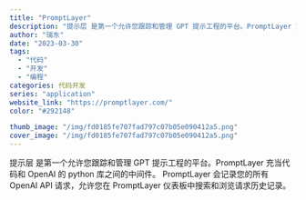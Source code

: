 ```yaml
---
title: "PromptLayer"
description: "提示层 是第一个允许您跟踪和管理 GPT 提示工程的平台。PromptLayer 充当代码和 OpenAI 的 pyth"
author: "瑞东"
date: "2023-03-30"
tags:
  - "代码"
  - "开发"
  - "编程"
categories: 代码开发
series: "application"
website_link: "https://promptlayer.com/"
color: "#292148"

thumb_image: "/img/fd0185fe707fad797c07b05e090412a5.png"
cover_image: "/img/fd0185fe707fad797c07b05e090412a5.png"
---
```


提示层 是第一个允许您跟踪和管理 GPT 提示工程的平台。PromptLayer 充当代码和 OpenAI 的 python 库之间的中间件。 PromptLayer 会记录您的所有 OpenAI API 请求，允许您在 PromptLayer 仪表板中搜索和浏览请求历史记录。